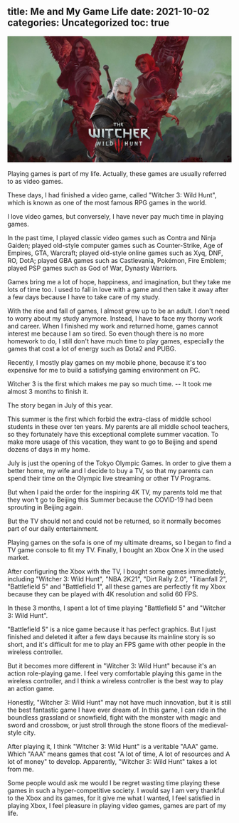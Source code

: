 title: Me and My Game Life
date: 2021-10-02
categories: Uncategorized
toc: true
---

![Witcher](/uploads/persister-me-and-my-game-life-Witcher-2020-05-19_5ec3eb24973b8_vedmak-3-dikaia-okhota-geralt-tsiri-triss-iennifer-ciri-gera-1056x594.jpg)

Playing games is part of my life. Actually, these games are usually referred to as video games.

These days, I had finished a video game, called "Witcher 3: Wild Hunt", which is known as one of the most famous RPG games in the world.

I love video games, but conversely, I have never pay much time in playing games. 

In the past time, I played classic video games such as Contra and Ninja Gaiden; played old-style computer games such as Counter-Strike, Age of Empires, GTA, Warcraft; played old-style online games such as Xyq, DNF, RO, DotA; played GBA games such as Castlevania, Pokémon, Fire Emblem; played PSP games such as God of War, Dynasty Warriors.

Games bring me a lot of hope, happiness, and imagination, but they take me lots of time too. I used to fall in love with a game and then take it away after a few days because I have to take care of my study.

With the rise and fall of games, I almost grew up to be an adult. I don't need to worry about my study anymore. Instead, I have to face my thorny work and career. When I finished my work and returned home, games cannot interest me because I am so tired. So even though there is no more homework to do, I still don't have much time to play games, especially the games that cost a lot of energy such as Dota2 and PUBG.

Recently, I mostly play games on my mobile phone, because it's too expensive for me to build a satisfying gaming environment on PC.

Witcher 3 is the first which makes me pay so much time. -- It took me almost 3 months to finish it.

The story began in July of this year.

This summer is the first which forbid the extra-class of middle school students in these over ten years. My parents are all middle school teachers, so they fortunately have this exceptional complete summer vacation. To make more usage of this vacation, they want to go to Beijing and spend dozens of days in my home.

July is just the opening of the Tokyo Olympic Games. In order to give them a better home, my wife and I decide to buy a TV, so that my parents can spend their time on the Olympic live streaming or other TV Programs.

But when I paid the order for the inspiring 4K TV, my parents told me that they won't go to Beijing this Summer because the COVID-19 had been sprouting in Beijing again.

But the TV should not and could not be returned, so it normally becomes part of our daily entertainment.

Playing games on the sofa is one of my ultimate dreams, so I began to find a TV game console to fit my TV. Finally, I bought an Xbox One X in the used market.

After configuring the Xbox with the TV,  I bought some games immediately, including "Witcher 3: Wild Hunt", "NBA 2K21", "Dirt Rally 2.0", "Titianfall 2", "Battlefield 5" and "Battlefield 1", all these games are perfectly fit my Xbox because they can be played with 4K resolution and solid 60 FPS.

In these 3 months, I spent a lot of time playing "Battlefield 5" and "Witcher 3: Wild Hunt".

"Battlefield 5" is a nice game because it has perfect graphics. But I just finished and deleted it after a few days because its mainline story is so short, and it's difficult for me to play an FPS game with other people in the wireless controller.

But it becomes more different in "Witcher 3: Wild Hunt" because it's an action role-playing game. I feel very comfortable playing this game in the wireless controller, and I think a wireless controller is the best way to play an action game.

Honestly, "Witcher 3: Wild Hunt" may not have much innovation, but it is still the best fantastic game I have ever dream of. In this game, I can ride in the boundless grassland or snowfield, fight with the monster with magic and sword and crossbow, or just stroll through the stone floors of the medieval-style city.

After playing it, I think "Witcher 3: Wild Hunt" is a veritable "AAA" game. Which "AAA" means games that cost "A lot of time, A lot of resources and A lot of money" to develop. Apparently, "Witcher 3: Wild Hunt" takes a lot from me.

Some people would ask me would I be regret wasting time playing these games in such a hyper-competitive society. I would say I am very thankful to the Xbox and its games, for it give me what I wanted, I feel satisfied in playing Xbox, I feel pleasure in playing video games, games are part of my life.